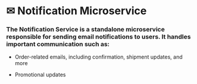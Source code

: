 # ✉ Notification Microservice

### The Notification Service is a standalone microservice responsible for sending email notifications to users. It handles important communication such as:

- Order-related emails, including confirmation, shipment updates, and more

- Promotional updates
